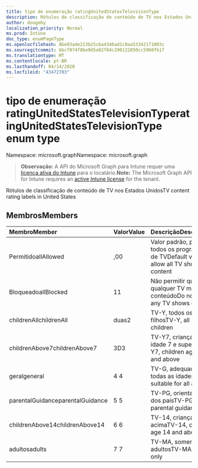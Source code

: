 ```yaml
---
title: tipo de enumeração ratingUnitedStatesTelevisionType
description: Rótulos de classificação de conteúdo de TV nos Estados Unidos
author: dougeby
localization_priority: Normal
ms.prod: Intune
doc_type: enumPageType
ms.openlocfilehash: 8be03ade213b25cba4346ad1c0aa53342171003c
ms.sourcegitcommit: bbcf074f0be9d5e02f84c290122850cc5968fb1f
ms.translationtype: MT
ms.contentlocale: pt-BR
ms.lasthandoff: 04/14/2020
ms.locfileid: "43472703"
---
```

# <a name="ratingunitedstatestelevisiontype-enum-type"></a><span data-ttu-id="704a5-103">tipo de enumeração ratingUnitedStatesTelevisionType</span><span class="sxs-lookup"><span data-stu-id="704a5-103">ratingUnitedStatesTelevisionType enum type</span></span>

<span data-ttu-id="704a5-104">Namespace: microsoft.graph</span><span class="sxs-lookup"><span data-stu-id="704a5-104">Namespace: microsoft.graph</span></span>

> <span data-ttu-id="704a5-105">**Observação:** A API do Microsoft Graph para Intune requer uma [licença ativa do Intune](https://go.microsoft.com/fwlink/?linkid=839381) para o locatário.</span><span class="sxs-lookup"><span data-stu-id="704a5-105">**Note:** The Microsoft Graph API for Intune requires an [active Intune license](https://go.microsoft.com/fwlink/?linkid=839381) for the tenant.</span></span>

<span data-ttu-id="704a5-106">Rótulos de classificação de conteúdo de TV nos Estados Unidos</span><span class="sxs-lookup"><span data-stu-id="704a5-106">TV content rating labels in United States</span></span>

## <a name="members"></a><span data-ttu-id="704a5-107">Membros</span><span class="sxs-lookup"><span data-stu-id="704a5-107">Members</span></span>
|<span data-ttu-id="704a5-108">Membro</span><span class="sxs-lookup"><span data-stu-id="704a5-108">Member</span></span>|<span data-ttu-id="704a5-109">Valor</span><span class="sxs-lookup"><span data-stu-id="704a5-109">Value</span></span>|<span data-ttu-id="704a5-110">Descrição</span><span class="sxs-lookup"><span data-stu-id="704a5-110">Description</span></span>|
|:---|:---|:---|
|<span data-ttu-id="704a5-111">Permitido</span><span class="sxs-lookup"><span data-stu-id="704a5-111">allAllowed</span></span>|<span data-ttu-id="704a5-112">,0</span><span class="sxs-lookup"><span data-stu-id="704a5-112">0</span></span>|<span data-ttu-id="704a5-113">Valor padrão, permitir todos os programas de TV</span><span class="sxs-lookup"><span data-stu-id="704a5-113">Default value, allow all TV shows content</span></span>|
|<span data-ttu-id="704a5-114">Bloqueado</span><span class="sxs-lookup"><span data-stu-id="704a5-114">allBlocked</span></span>|<span data-ttu-id="704a5-115">1</span><span class="sxs-lookup"><span data-stu-id="704a5-115">1</span></span>|<span data-ttu-id="704a5-116">Não permitir que qualquer TV mostre conteúdo</span><span class="sxs-lookup"><span data-stu-id="704a5-116">Do not allow any TV shows content</span></span>|
|<span data-ttu-id="704a5-117">childrenAll</span><span class="sxs-lookup"><span data-stu-id="704a5-117">childrenAll</span></span>|<span data-ttu-id="704a5-118">duas</span><span class="sxs-lookup"><span data-stu-id="704a5-118">2</span></span>|<span data-ttu-id="704a5-119">TV-Y, todos os filhos</span><span class="sxs-lookup"><span data-stu-id="704a5-119">TV-Y, all children</span></span>|
|<span data-ttu-id="704a5-120">childrenAbove7</span><span class="sxs-lookup"><span data-stu-id="704a5-120">childrenAbove7</span></span>|<span data-ttu-id="704a5-121">3D</span><span class="sxs-lookup"><span data-stu-id="704a5-121">3</span></span>|<span data-ttu-id="704a5-122">TV-Y7, crianças da idade 7 e superior</span><span class="sxs-lookup"><span data-stu-id="704a5-122">TV-Y7, children age 7 and above</span></span>|
|<span data-ttu-id="704a5-123">geral</span><span class="sxs-lookup"><span data-stu-id="704a5-123">general</span></span>|<span data-ttu-id="704a5-124">4 </span><span class="sxs-lookup"><span data-stu-id="704a5-124">4</span></span>|<span data-ttu-id="704a5-125">TV-G, adequada para todas as idades</span><span class="sxs-lookup"><span data-stu-id="704a5-125">TV-G, suitable for all ages</span></span>|
|<span data-ttu-id="704a5-126">parentalGuidance</span><span class="sxs-lookup"><span data-stu-id="704a5-126">parentalGuidance</span></span>|<span data-ttu-id="704a5-127">5 </span><span class="sxs-lookup"><span data-stu-id="704a5-127">5</span></span>|<span data-ttu-id="704a5-128">TV-PG, orientação dos pais</span><span class="sxs-lookup"><span data-stu-id="704a5-128">TV-PG, parental guidance</span></span>|
|<span data-ttu-id="704a5-129">childrenAbove14</span><span class="sxs-lookup"><span data-stu-id="704a5-129">childrenAbove14</span></span>|<span data-ttu-id="704a5-130">6 </span><span class="sxs-lookup"><span data-stu-id="704a5-130">6</span></span>|<span data-ttu-id="704a5-131">TV-14, crianças 14 e acima</span><span class="sxs-lookup"><span data-stu-id="704a5-131">TV-14, children age 14 and above</span></span>|
|<span data-ttu-id="704a5-132">adultos</span><span class="sxs-lookup"><span data-stu-id="704a5-132">adults</span></span>|<span data-ttu-id="704a5-133">7 </span><span class="sxs-lookup"><span data-stu-id="704a5-133">7</span></span>|<span data-ttu-id="704a5-134">TV-MA, somente adultos</span><span class="sxs-lookup"><span data-stu-id="704a5-134">TV-MA, adults only</span></span>|







